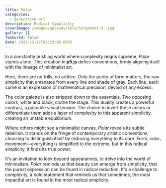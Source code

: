```yaml
---
title: Polar
categories:
  - generative-art
description: Radical Simplicity
coverImage: /images/uploads/téléchargement-3-.jpg
gallery: []
featured: false
date: 2022-12-12T03:23:00.000Z
---
```

In a constantly bustling world where complexity reigns supreme, *Polar* stands alone. This creation in **p5.js** defies conventions, firmly aligning itself with the lineage of minimalist art.  

Here, there are no frills, no artifice. Only the purity of form matters, the raw simplicity that emanates from every line and shade of gray. Each line, each curve is an expression of mathematical precision, devoid of any excess.  

The color palette is also stripped down to the essentials. Two opposing colors, white and black, clothe the stage. This duality creates a powerful contrast, a palpable visual tension. The choice to invert these colors or differentiate them adds a layer of complexity to this apparent simplicity, creating an unstable equilibrium.  

Where others might see a minimalist canvas, *Polar* reveals its subtle rebellion. It stands on the fringe of contemporary artistic conventions, choosing to distinguish itself by reducing everything to its core. Form, color, movement—everything is simplified to the extreme, but in this radical simplicity, it finds its true power.  

It's an invitation to look beyond appearances, to delve into the world of minimalism. *Polar* reminds us that beauty can emerge from simplicity, that the purest expression can be found in radical reduction. It's a challenge to complexity, a bold statement that reminds us that sometimes, the most impactful art is found in the most radical simplicity.  
